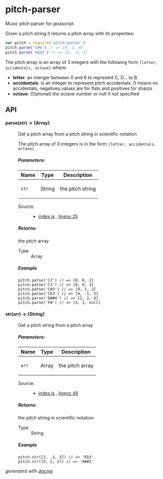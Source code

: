 # pitch-parser

Music pitch parser for javascript.

Given a pitch string it returns a pitch array with its properties:

```js
var pitch = require('pitch-parser')
pitch.parse('C#4') // => [0, 2, 4]
pitch.parse('Ebb3') // => [2, -2, 2]
```

The pitch array is an array of 3 integers with the following form `[letter, accidentals, octave]` where:

- __letter__: an interger between 0 and 6 to represent C, D... to B
- __accidentals__: is an integer to represent pitch accidentals. 0 means no accidentals, negatives values are for flats and positives for sharps
- __octave__: (Optional) the octave number or null if not specified

## API

<!-- START docme generated API please keep comment here to allow auto update -->
<!-- DON'T EDIT THIS SECTION, INSTEAD RE-RUN docme TO UPDATE -->

<div>
<div class="jsdoc-githubify">
<section>
<article>
<div class="container-overview">
<dl class="details">
</dl>
</div>
<dl>
<dt>
<h4 class="name" id="parse"><span class="type-signature"></span>parse<span class="signature">(str)</span><span class="type-signature"> &rarr; {Array}</span></h4>
</dt>
<dd>
<div class="description">
<p>Get a pitch array from a pitch string in scientific notation</p>
<p>The pitch array of 3 integers is in the form <code>[letter, accidentals, octave]</code></p>
</div>
<h5>Parameters:</h5>
<table class="params">
<thead>
<tr>
<th>Name</th>
<th>Type</th>
<th class="last">Description</th>
</tr>
</thead>
<tbody>
<tr>
<td class="name"><code>str</code></td>
<td class="type">
<span class="param-type">String</span>
</td>
<td class="description last"><p>the pitch string</p></td>
</tr>
</tbody>
</table>
<dl class="details">
<dt class="tag-source">Source:</dt>
<dd class="tag-source"><ul class="dummy">
<li>
<a href="https://github.com/danigb/pitch-parser/blob/master/index.js">index.js</a>
<span>, </span>
<a href="https://github.com/danigb/pitch-parser/blob/master/index.js#L25">lineno 25</a>
</li>
</ul></dd>
</dl>
<h5>Returns:</h5>
<div class="param-desc">
<p>the pitch array</p>
</div>
<dl>
<dt>
Type
</dt>
<dd>
<span class="param-type">Array</span>
</dd>
</dl>
<h5>Example</h5>
<pre class="prettyprint"><code>pitch.patse('C2') // => [0, 0, 2]
pitch.patse('C3') // => [0, 0, 3]
pitch.patse('C#3') // => [0, 1, 3]
pitch.patse('Cb3') // => [0, -1, 3]
pitch.parse('D##4') // => [1, 2, 4]
pitch.parse('F#') // => [4, 1, null]</code></pre>
</dd>
<dt>
<h4 class="name" id="str"><span class="type-signature"></span>str<span class="signature">(arr)</span><span class="type-signature"> &rarr; {String}</span></h4>
</dt>
<dd>
<div class="description">
<p>Get a pitch string from a pitch array</p>
</div>
<h5>Parameters:</h5>
<table class="params">
<thead>
<tr>
<th>Name</th>
<th>Type</th>
<th class="last">Description</th>
</tr>
</thead>
<tbody>
<tr>
<td class="name"><code>arr</code></td>
<td class="type">
<span class="param-type">Array</span>
</td>
<td class="description last"><p>the pitch array</p></td>
</tr>
</tbody>
</table>
<dl class="details">
<dt class="tag-source">Source:</dt>
<dd class="tag-source"><ul class="dummy">
<li>
<a href="https://github.com/danigb/pitch-parser/blob/master/index.js">index.js</a>
<span>, </span>
<a href="https://github.com/danigb/pitch-parser/blob/master/index.js#L46">lineno 46</a>
</li>
</ul></dd>
</dl>
<h5>Returns:</h5>
<div class="param-desc">
<p>the pitch string in scientific notation</p>
</div>
<dl>
<dt>
Type
</dt>
<dd>
<span class="param-type">String</span>
</dd>
</dl>
<h5>Example</h5>
<pre class="prettyprint"><code>pitch.str([2, -1, 3]) // => 'Eb3'
pitch.str([5, 2, 2]) // => 'A##2'</code></pre>
</dd>
</dl>
</article>
</section>
</div>

*generated with [docme](https://github.com/thlorenz/docme)*
</div>
<!-- END docme generated API please keep comment here to allow auto update -->

